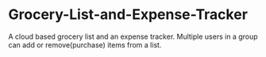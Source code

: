 # Grocery-List-and-Expense-Tracker
A cloud based grocery list and an expense tracker. Multiple users in a group can add or remove(purchase) items from a list.
